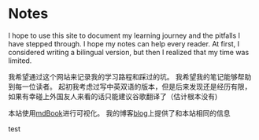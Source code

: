# Notes

I hope to use this site to document my learning journey and the pitfalls I have stepped through.
I hope my notes can help every reader.
At first, I considered writing a bilingual version, but then I realized that my time was limited.

我希望通过这个网站来记录我的学习路程和踩过的坑。
我希望我的笔记能够帮助到每一位读者。
起初我考虑过写中英双语的版本，但是后来发现还是经历有限，
如果有幸碰上外国友人来看的话只能建议谷歌翻译了（估计根本没有)

本站使用[mdBook](https://github.com/rust-lang/mdBook)进行可视化。
我的博客[blog](https://blog.zifengallen.me/)上提供了和本站相同的信息

test
